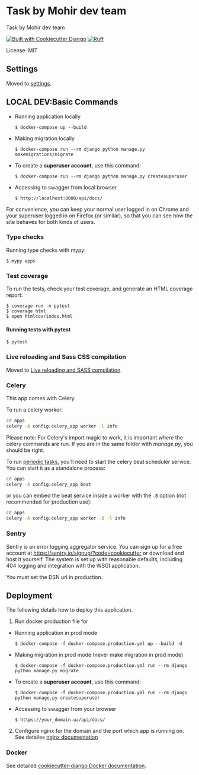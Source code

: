 # Task by Mohir dev team

Task by Mohir dev team

[![Built with Cookiecutter Django](https://img.shields.io/badge/built%20with-Cookiecutter%20Django-ff69b4.svg?logo=cookiecutter)](https://github.com/cookiecutter/cookiecutter-django/)
[![Ruff](https://img.shields.io/endpoint?url=https://raw.githubusercontent.com/astral-sh/ruff/main/assets/badge/v2.json)](https://github.com/astral-sh/ruff)

License: MIT

## Settings

Moved to [settings](http://cookiecutter-django.readthedocs.io/en/latest/settings.html).

## LOCAL DEV:Basic Commands
- Running application locally

      $ docker-compose up --build 
    
- Making migration locally

      $ docker-compose run --rm django python manage.py makemigrations/migrate
    

- To create a **superuser account**, use this command:

      $ docker-compose run --rm django python manage.py createsuperuser

- Accessing to swagger from local browser 

      $ http://localhost:8000/api/docs/


For convenience, you can keep your normal user logged in on Chrome and your superuser logged in on Firefox (or similar), so that you can see how the site behaves for both kinds of users.

### Type checks

Running type checks with mypy:

    $ mypy apps

### Test coverage

To run the tests, check your test coverage, and generate an HTML coverage report:

    $ coverage run -m pytest
    $ coverage html
    $ open htmlcov/index.html

#### Running tests with pytest

    $ pytest

### Live reloading and Sass CSS compilation

Moved to [Live reloading and SASS compilation](https://cookiecutter-django.readthedocs.io/en/latest/developing-locally.html#sass-compilation-live-reloading).

### Celery

This app comes with Celery.

To run a celery worker:

```bash
cd apps
celery -A config.celery_app worker -l info
```

Please note: For Celery's import magic to work, it is important _where_ the celery commands are run. If you are in the same folder with _manage.py_, you should be right.

To run [periodic tasks](https://docs.celeryq.dev/en/stable/userguide/periodic-tasks.html), you'll need to start the celery beat scheduler service. You can start it as a standalone process:

```bash
cd apps
celery -A config.celery_app beat
```

or you can embed the beat service inside a worker with the `-B` option (not recommended for production use):

```bash
cd apps
celery -A config.celery_app worker -B -l info
```

### Sentry

Sentry is an error logging aggregator service. You can sign up for a free account at <https://sentry.io/signup/?code=cookiecutter> or download and host it yourself.
The system is set up with reasonable defaults, including 404 logging and integration with the WSGI application.

You must set the DSN url in production.

## Deployment
The following details how to deploy this application.
1. Run docker production file for 

- Running application in prod mode

      $ docker-compose -f docker-compose.production.yml up --build -d
    
- Making migration in prod mode (never make migration in prod mode)

      $ docker-compose -f docker-compose.production.yml run --rm django python manage.py migrate

- To create a **superuser account**, use this command:

      $ docker-compose -f docker-compose.production.yml run --rm django python manage.py createsuperuser
    
- Accessing to swagger from your browser 

      $ https://your_domain.uz/api/docs/

2. Configure nginx for the domain and the port which app is running on.
See detailes [nginx documentation](https://nginx.org/en/docs/)

### Docker

See detailed [cookiecutter-django Docker documentation](http://cookiecutter-django.readthedocs.io/en/latest/deployment-with-docker.html).


